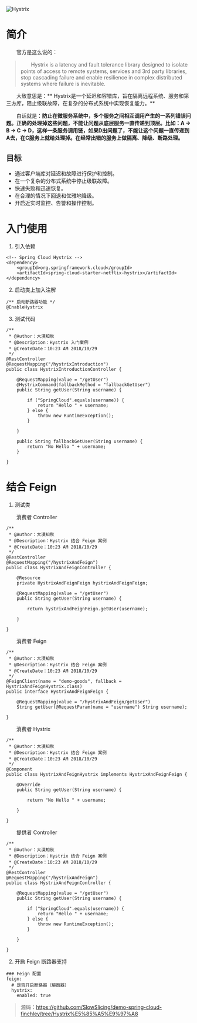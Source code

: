 ![Hystrix]( https://img-blog.csdnimg.cn/20181027225101876.png?x-oss-process=image/watermark,type_ZmFuZ3poZW5naGVpdGk,shadow_10,text_aHR0cHM6Ly9ibG9nLmNzZG4ubmV0L3dvMTgyMzcwOTU1Nzk=,size_27,color_FFFFFF,t_70 )

# 简介

　　官方是这么说的：

> 　　Hystrix is a latency and fault tolerance library designed to isolate points of access to remote systems, services and 3rd party libraries, stop cascading failure and enable resilience in complex distributed systems where failure is inevitable.

　　大致意思是：** Hystrix是一个延迟和容错库，旨在隔离远程系统、服务和第三方库，阻止级联故障，在复杂的分布式系统中实现恢复能力。**

　　白话就是：**防止在微服务系统中，多个服务之间相互调用产生的一系列错误问题。正确的处理掉这些问题，不能让问题从底层服务一直传递到顶层。比如：A -> B -> C -> D，这样一条服务调用链，如果D出问题了，不能让这个问题一直传递到A去，在C服务上就给处理掉。在经常出错的服务上做隔离、降级、断路处理。**

## 目标

* 通过客户端库对延迟和故障进行保护和控制。
* 在一个复杂的分布式系统中停止级联故障。
* 快速失败和迅速恢复。
* 在合理的情况下回退和优雅地降级。
* 开启近实时监控、告警和操作控制。

# 入门使用

1. 引入依赖

```
<!-- Spring Cloud Hystrix -->
<dependency>
    <groupId>org.springframework.cloud</groupId>
    <artifactId>spring-cloud-starter-netflix-hystrix</artifactId>
</dependency>
```

2. 启动类上加入注解

```
/** 启动断路器功能 */
@EnableHystrix
```

3. 测试代码

```
/**
 * @Author：大漠知秋
 * @Description：Hystrix 入门案例
 * @CreateDate：10:23 AM 2018/10/29
 */
@RestController
@RequestMapping("/hystrixIntroduction")
public class HystrixIntroductionController {

    @RequestMapping(value = "/getUser")
    @HystrixCommand(fallbackMethod = "fallbackGetUser")
    public String getUser(String username) {

        if ("SpringCloud".equals(username)) {
            return "Hello " + username;
        } else {
            throw new RuntimeException();
        }

    }

    public String fallbackGetUser(String username) {
        return "No Hello " + username;
    }

}
```

# 结合 Feign

1. 测试类

　　消费者 Controller

```
/**
 * @Author：大漠知秋
 * @Description：Hystrix 结合 Feign 案例
 * @CreateDate：10:23 AM 2018/10/29
 */
@RestController
@RequestMapping("/hystrixAndFeign")
public class HystrixAndFeignController {

    @Resource
    private HystrixAndFeignFeign hystrixAndFeignFeign;

    @RequestMapping(value = "/getUser")
    public String getUser(String username) {

        return hystrixAndFeignFeign.getUser(username);

    }

}
```

　　消费者 Feign

```
/**
 * @Author：大漠知秋
 * @Description：Hystrix 结合 Feign 案例
 * @CreateDate：10:23 AM 2018/10/29
 */
@FeignClient(name = "demo-goods", fallback = HystrixAndFeignHystrix.class)
public interface HystrixAndFeignFeign {

    @RequestMapping(value = "/hystrixAndFeign/getUser")
    String getUser(@RequestParam(name = "username") String username);

}
```

　　消费者 Hystrix

```
/**
 * @Author：大漠知秋
 * @Description：Hystrix 结合 Feign 案例
 * @CreateDate：10:23 AM 2018/10/29
 */
@Component
public class HystrixAndFeignHystrix implements HystrixAndFeignFeign {

    @Override
    public String getUser(String username) {

        return "No Hello " + username;

    }

}
```

　　提供者 Controller

```
/**
 * @Author：大漠知秋
 * @Description：Hystrix 结合 Feign 案例
 * @CreateDate：10:23 AM 2018/10/29
 */
@RestController
@RequestMapping("/hystrixAndFeign")
public class HystrixAndFeignController {

    @RequestMapping(value = "/getUser")
    public String getUser(String username) {

        if ("SpringCloud".equals(username)) {
            return "Hello " + username;
        } else {
            throw new RuntimeException();
        }

    }

}
```

2. 开启 Feign 断路器支持

```
### Feign 配置
feign:
  # 是否开启断路器（熔断器）
  hystrix:
    enabled: true
```

> 源码：https://github.com/SlowSlicing/demo-spring-cloud-finchley/tree/Hystrix%E5%85%A5%E9%97%A8
